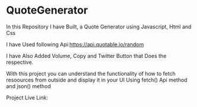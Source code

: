 # QuoteGenerator
In this Repository I have Built, a Quote Generator using Javascript, Html and Css

I have Used following Api:https://api.quotable.io/random

I have Also Added Volume, Copy and Twitter Button that Does the respective.

With this project you can understand the functionality of how to fetch resoources from outside and display it in your UI 
Using fetch() Api method and json() method

Project Live Link:
